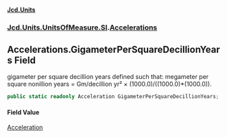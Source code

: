#### [Jcd.Units](index.md 'index')

### [Jcd.Units.UnitsOfMeasure.SI](Jcd.Units.UnitsOfMeasure.SI.md 'Jcd.Units.UnitsOfMeasure.SI').[Accelerations](Accelerations.md 'Jcd.Units.UnitsOfMeasure.SI.Accelerations')

## Accelerations.GigameterPerSquareDecillionYears Field

gigameter per square decillion years defined such that: megameter per square nonillion years = Gm/decillion yr² ×
(1000.0)/((1000.0)*(1000.0)).

```csharp
public static readonly Acceleration GigameterPerSquareDecillionYears;
```

#### Field Value

[Acceleration](Acceleration.md 'Jcd.Units.UnitTypes.Acceleration')